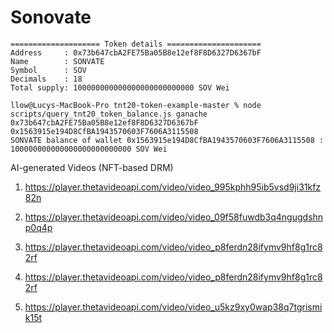 # Sonovate





```
==================== Token details =====================
Address     : 0x73b647cbA2FE75Ba05B8e12ef8F8D6327D6367bF
Name        : SONVATE
Symbol      : SOV
Decimals    : 18
Total supply: 100000000000000000000000000 SOV Wei
```




```
llow@Lucys-MacBook-Pro tnt20-token-example-master % node scripts/query_tnt20_token_balance.js ganache 0x73b647cbA2FE75Ba05B8e12ef8F8D6327D6367bF 0x1563915e194D8CfBA1943570603F7606A3115508
SONVATE balance of wallet 0x1563915e194D8CfBA1943570603F7606A3115508 : 100000000000000000000000000 SOV Wei
```


AI-generated Videos (NFT-based DRM)

1. https://player.thetavideoapi.com/video/video_995kphh95ib5vsd9ji31kfz82n

2. https://player.thetavideoapi.com/video/video_09f58fuwdb3q4ngugdshnp0q4p

3. https://player.thetavideoapi.com/video/video_p8ferdn28ifymv9hf8g1rc82rf

4. https://player.thetavideoapi.com/video/video_p8ferdn28ifymv9hf8g1rc82rf

5. https://player.thetavideoapi.com/video/video_u5kz9xy0wap38q7tgrismik15t


